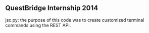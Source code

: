 ## QuestBridge Internship 2014

jsc.py: the purpose of this code was to create customized terminal commands using the REST API. 
